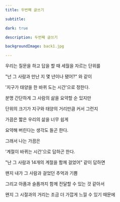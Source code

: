 ```yaml
---
title: 두번째 글쓰기

subtitle: 

dark: true

description: 두번째 글쓰기

backgroundImage: back1.jpg

---
```


우리는 질문을 하고 답을 할 때 세월을 자르는 단위를

"넌 그 사람과 만난 지 몇 년이나 됐어?" 와 같이

'지구가 태양을 한 바퀴 도는 시간'으로 정한다.

분명 간단하게 그 사람의 삶을 요약할 순 있지만

단위의 크기가 지구와 태양의 거리만큼 커서 그런지

가끔은 짧은 우리의 삶을 너무 쉽게

요약해 버린다는 생각도 들곤 한다.

그래서 나는 가끔은

'계절이 바뀌는 시간'으로 답하곤 한다.

"난 그 사람과 14개의 계절을 함께 걸었어" 같이 답하면

왠지 내가 그 사람과 걸었던 추억과 기쁨

그리고 아픔과 슬픔까지 함께 전달할 수 있는 것 같아서

왠지 그 시절과의 거리는 조금 더 가깝게 느낄 수 있기 때문에
